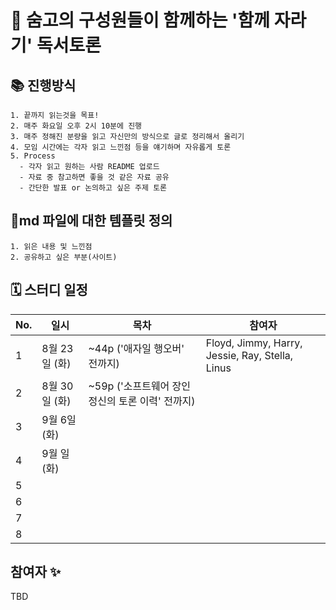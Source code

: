 # 🎉 숨고의 구성원들이 함께하는 '함께 자라기' 독서토론

## 📚 진행방식

```
1. 끝까지 읽는것을 목표!
2. 매주 화요일 오후 2시 10분에 진행
3. 매주 정해진 분량을 읽고 자신만의 방식으로 글로 정리해서 올리기
4. 모임 시간에는 각자 읽고 느낀점 등을 얘기하며 자유롭게 토론
5. Process
  - 각자 읽고 원하는 사람 README 업로드
  - 자료 중 참고하면 좋을 것 같은 자료 공유
  - 간단한 발표 or 논의하고 싶은 주제 토론
```

## 🎈md 파일에 대한 템플릿 정의

```
1. 읽은 내용 및 느낀점
2. 공유하고 싶은 부분(사이트)
```

## 🗓 스터디 일정

| No. | 일시              | 목차                           | 참여자                                             |
|-----|-----------------|------------------------------|-------------------------------------------------|
| 1   | 8월 23일 (화)     | ~44p ('애자일 행오버' 전까지) | Floyd, Jimmy, Harry, Jessie, Ray, Stella, Linus |
| 2   | 8월 30일 (화)     | ~59p ('소프트웨어 장인정신의 토론 이력' 전까지) |                                                 |
| 3   | 9월 6일 (화)     |                           |                                                 |
| 4   | 9월 일 (화)     |                          |                                                 |
| 5   |      |                          |                                                 |
| 6   |      |                          |                                                 |
| 7   |      |                          |                                                 |
| 8   |      |                          |                                                 |


## 참여자 :sparkles:

TBD
